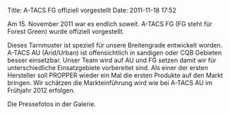Title: A-TACS FG offiziell vorgestellt
Date: 2011-11-18 17:52

Am 15. November 2011 war es endlich soweit. A-TACS FG (FG steht für Forest Green) wurde offiziell vorgestellt.

Dieses Tarnmuster ist speziell für unsere Breitengrade entwickelt worden. A-TACS AU (Arid/Urban) ist offensichtlich in sandigen oder CQB Gebieten besser einsetzbar. Unser Team wird auf AU und FG setzen damit wir für unterschiedliche Einsatzgebiete vorbereitet sind. Als einer der ersten Hersteller soll PROPPER wieder ein Mal die ersten Produkte auf den Markt bringen. Wir schätzen die Markteinführung wird wie bei A-TACS AU im Frühjahr 2012 erfolgen.

Die Pressefotos in der Galerie.

